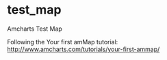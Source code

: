 # test_map
Amcharts Test Map

Following the Your first amMap tutorial: http://www.amcharts.com/tutorials/your-first-ammap/
